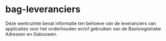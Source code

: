 # bag-leveranciers

Deze werkruimte bevat informatie ten behoeve van de leveranciers van applicaties voor het onderhouden en/of gebruiken van de Basisregistratie Adressen en Gebouwen.
